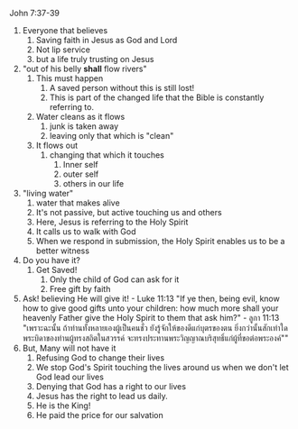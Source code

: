 John 7:37-39

1. Everyone that believes
	1. Saving faith in Jesus as God and Lord
	2. Not lip service
	3. but a life truly trusting on Jesus
2. "out of his belly **shall** flow rivers"
	1. This must happen
		1. A saved person without this is still lost!
		2. This is part of the changed life that the Bible is constantly referring to.
	2. Water cleans as it flows
		1. junk is taken away
		2. leaving only that which is "clean"
	3. It flows out
		1. changing that which it touches
			1. Inner self 
			2. outer self
			3. others in our life
3. "living water"
	1. water that makes alive
	2. It's not passive, but active touching us and others
	3. Here, Jesus is referring to the Holy Spirit
      1. It calls us to walk with God 
      2. When we respond in submission, the Holy Spirit enables us to be a better witness
4. Do you have it?
	1. Get Saved!
		1. Only the child of God can ask for it
		2. Free gift by faith
  2. Ask! believing He will give it!
    - Luke 11:13 "If ye then, being evil, know how to give good gifts unto your children: how much more shall your heavenly Father give the Holy Spirit to them that ask him?"
    - ลูกา 11:13 "เพราะฉะนั้น ถ้าท่านทั้งหลายเองผู้เป็นคนชั่ว ยังรู้จักให้ของดีแก่บุตรของตน ยิ่งกว่านั้นสักเท่าใด พระบิดาของท่านผู้ทรงสถิตในสวรรค์ จะทรงประทานพระวิญญาณบริสุทธิ์แก่ผู้ที่ขอต่อพระองค์""
5. But, Many will not have it
	1. Refusing God to change their lives
      1. We stop God's Spirit touching the lives around us when we don't let God lead our lives
	2. Denying that God has a right to our lives
      1. Jesus has the right to lead us daily.
      2. He is the King!
      3. He paid the price for our salvation